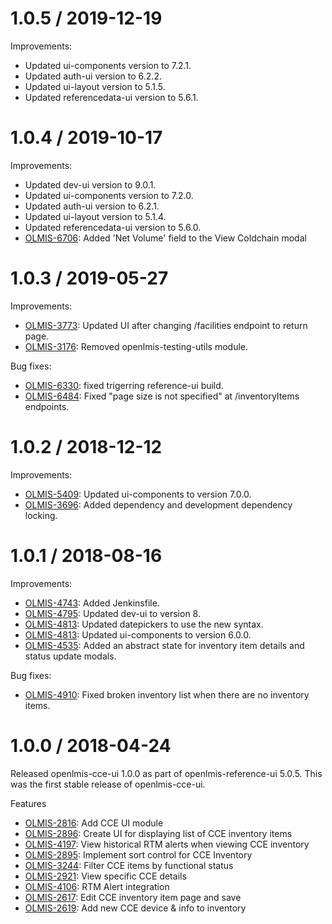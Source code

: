 1.0.5 / 2019-12-19
==================

Improvements:
* Updated ui-components version to 7.2.1.
* Updated auth-ui version to 6.2.2.
* Updated ui-layout version to 5.1.5.
* Updated referencedata-ui version to 5.6.1.


1.0.4 / 2019-10-17
==================

Improvements:
* Updated dev-ui version to 9.0.1.
* Updated ui-components version to 7.2.0.
* Updated auth-ui version to 6.2.1.
* Updated ui-layout version to 5.1.4.
* Updated referencedata-ui version to 5.6.0.
* [OLMIS-6706](https://openlmis.atlassian.net/browse/OLMIS-6706): Added 'Net Volume' field to the View Coldchain modal

1.0.3 / 2019-05-27
==================

Improvements:
* [OLMIS-3773](https://openlmis.atlassian.net/browse/OLMIS-3773): Updated UI after changing /facilities endpoint to return page.
* [OLMIS-3176](https://openlmis.atlassian.net/browse/OLMIS-3176): Removed openlmis-testing-utils module.

Bug fixes:
* [OLMIS-6330](https://openlmis.atlassian.net/browse/OLMIS-6330): fixed trigerring reference-ui build.
* [OLMIS-6484](https://openlmis.atlassian.net/browse/OLMIS-6484): Fixed "page size is not specified" at /inventoryItems endpoints.

1.0.2 / 2018-12-12
==================

Improvements:
* [OLMIS-5409](https://openlmis.atlassian.net/browse/OLMIS-5409): Updated ui-components to version 7.0.0.
* [OLMIS-3696](https://openlmis.atlassian.net/browse/OLMIS-3696): Added dependency and development dependency locking.

1.0.1 / 2018-08-16
==================

Improvements:
* [OLMIS-4743](https://openlmis.atlassian.net/browse/OLMIS-4743): Added Jenkinsfile.
* [OLMIS-4795](https://openlmis.atlassian.net/browse/OLMIS-4795): Updated dev-ui to version 8.
* [OLMIS-4813](https://openlmis.atlassian.net/browse/OLMIS-4813): Updated datepickers to use the new syntax.
* [OLMIS-4813](https://openlmis.atlassian.net/browse/OLMIS-4813): Updated ui-components to version 6.0.0.
* [OLMIS-4535](https://openlmis.atlassian.net/browse/OLMIS-4535): Added an abstract state for inventory item details and status update modals.

Bug fixes:
* [OLMIS-4910](https://openlmis.atlassian.net/browse/OLMIS-4910): Fixed broken inventory list when there are no inventory items.

1.0.0 / 2018-04-24
==================

Released openlmis-cce-ui 1.0.0 as part of openlmis-reference-ui 5.0.5. This was the first stable release of openlmis-cce-ui.

Features
* [OLMIS-2816](https://openlmis.atlassian.net/browse/OLMIS-2816): Add CCE UI module
* [OLMIS-2896](https://openlmis.atlassian.net/browse/OLMIS-2896): Create UI for displaying list of CCE inventory items
* [OLMIS-4197](https://openlmis.atlassian.net/browse/OLMIS-4197): View historical RTM alerts when viewing CCE inventory
* [OLMIS-2895](https://openlmis.atlassian.net/browse/OLMIS-2895): Implement sort control for CCE Inventory
* [OLMIS-3244](https://openlmis.atlassian.net/browse/OLMIS-3244): Filter CCE items by functional status
* [OLMIS-2921](https://openlmis.atlassian.net/browse/OLMIS-2921): View specific CCE details
* [OLMIS-4106](https://openlmis.atlassian.net/browse/OLMIS-4106): RTM Alert integration
* [OLMIS-2617](https://openlmis.atlassian.net/browse/OLMIS-2617): Edit CCE inventory item page and save
* [OLMIS-2619](https://openlmis.atlassian.net/browse/OLMIS-2619): Add new CCE device & info to inventory

